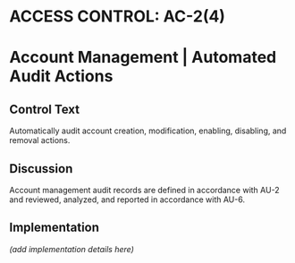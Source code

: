 # ACCESS CONTROL: AC-2(4)
# Account Management | Automated Audit Actions

## Control Text

Automatically audit account creation, modification, enabling, disabling, and removal actions.

## Discussion

Account management audit records are defined in accordance with AU-2 and reviewed, analyzed, and reported in accordance with AU-6.

## Implementation

_(add implementation details here)_